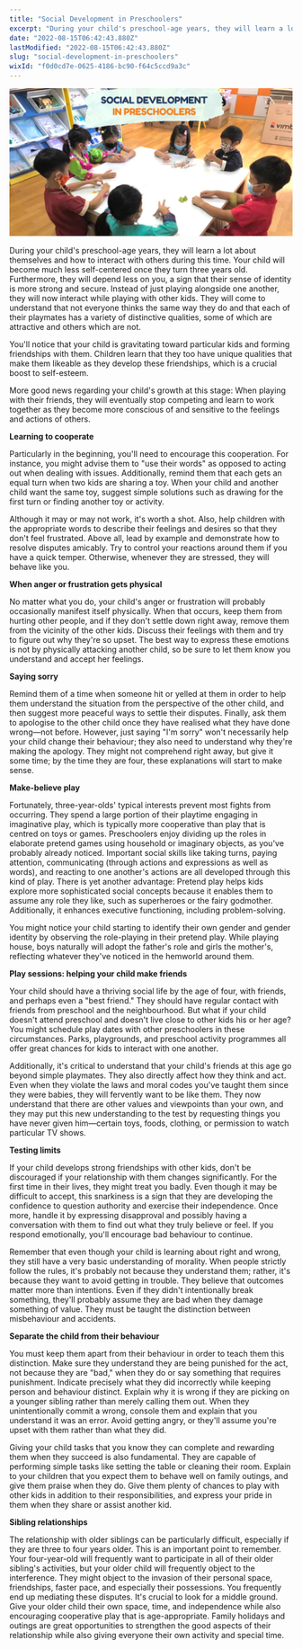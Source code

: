 ```yaml
---
title: "Social Development in Preschoolers"
excerpt: "During your child's preschool-age years, they will learn a lot about themselves and how to interact with others during this time. Your..."
date: "2022-08-15T06:42:43.880Z"
lastModified: "2022-08-15T06:42:43.880Z"
slug: "social-development-in-preschoolers"
wixId: "f0d0cd7e-0625-4186-bc90-f64c5ccd9a3c"
---
```


![](./images/9782fc697440872bfb4be1b0e08355dfc23aacmv2-uvdwfa.jpg)

During your child's preschool-age years, they will learn a lot about themselves and how to interact with others during this time. Your child will become much less self-centered once they turn three years old. Furthermore, they will depend less on you, a sign that their sense of identity is more strong and secure. Instead of just playing alongside one another, they will now interact while playing with other kids. They will come to understand that not everyone thinks the same way they do and that each of their playmates has a variety of distinctive qualities, some of which are attractive and others which are not.

You'll notice that your child is gravitating toward particular kids and forming friendships with them. Children learn that they too have unique qualities that make them likeable as they develop these friendships, which is a crucial boost to self-esteem.

More good news regarding your child's growth at this stage: When playing with their friends, they will eventually stop competing and learn to work together as they become more conscious of and sensitive to the feelings and actions of others.

**Learning to cooperate**

Particularly in the beginning, you'll need to encourage this cooperation. For instance, you might advise them to "use their words" as opposed to acting out when dealing with issues. Additionally, remind them that each gets an equal turn when two kids are sharing a toy. When your child and another child want the same toy, suggest simple solutions such as drawing for the first turn or finding another toy or activity.

Although it may or may not work, it's worth a shot. Also, help children with the appropriate words to describe their feelings and desires so that they don't feel frustrated. Above all, lead by example and demonstrate how to resolve disputes amicably. Try to control your reactions around them if you have a quick temper. Otherwise, whenever they are stressed, they will behave like you.

**When anger or frustration gets physical**

No matter what you do, your child's anger or frustration will probably occasionally manifest itself physically. When that occurs, keep them from hurting other people, and if they don't settle down right away, remove them from the vicinity of the other kids. Discuss their feelings with them and try to figure out why they're so upset. The best way to express these emotions is not by physically attacking another child, so be sure to let them know you understand and accept her feelings.

**Saying sorry**

Remind them of a time when someone hit or yelled at them in order to help them understand the situation from the perspective of the other child, and then suggest more peaceful ways to settle their disputes. Finally, ask them to apologise to the other child once they have realised what they have done wrong—not before. However, just saying "I'm sorry" won't necessarily help your child change their behaviour; they also need to understand why they're making the apology. They might not comprehend right away, but give it some time; by the time they are four, these explanations will start to make sense.

**Make-believe play**

Fortunately, three-year-olds' typical interests prevent most fights from occurring. They spend a large portion of their playtime engaging in imaginative play, which is typically more cooperative than play that is centred on toys or games. Preschoolers enjoy dividing up the roles in elaborate pretend games using household or imaginary objects, as you've probably already noticed. Important social skills like taking turns, paying attention, communicating (through actions and expressions as well as words), and reacting to one another's actions are all developed through this kind of play. There is yet another advantage: Pretend play helps kids explore more sophisticated social concepts because it enables them to assume any role they like, such as superheroes or the fairy godmother. Additionally, it enhances executive functioning, including problem-solving.

You might notice your child starting to identify their own gender and gender identity by observing the role-playing in their pretend play. While playing house, boys naturally will adopt the father's role and girls the mother's, reflecting whatever they've noticed in the hemworld around them.

**Play sessions: helping your child make friends**

Your child should have a thriving social life by the age of four, with friends, and perhaps even a "best friend." They should have regular contact with friends from preschool and the neighbourhood. But what if your child doesn't attend preschool and doesn't live close to other kids his or her age? You might schedule play dates with other preschoolers in these circumstances. Parks, playgrounds, and preschool activity programmes all offer great chances for kids to interact with one another.

Additionally, it's critical to understand that your child's friends at this age go beyond simple playmates. They also directly affect how they think and act. Even when they violate the laws and moral codes you've taught them since they were babies, they will fervently want to be like them. They now understand that there are other values and viewpoints than your own, and they may put this new understanding to the test by requesting things you have never given him—certain toys, foods, clothing, or permission to watch particular TV shows.

**Testing limits**

If your child develops strong friendships with other kids, don't be discouraged if your relationship with them changes significantly. For the first time in their lives, they might treat you badly. Even though it may be difficult to accept, this snarkiness is a sign that they are developing the confidence to question authority and exercise their independence. Once more, handle it by expressing disapproval and possibly having a conversation with them to find out what they truly believe or feel. If you respond emotionally, you'll encourage bad behaviour to continue.

Remember that even though your child is learning about right and wrong, they still have a very basic understanding of morality. When people strictly follow the rules, it's probably not because they understand them; rather, it's because they want to avoid getting in trouble. They believe that outcomes matter more than intentions. Even if they didn't intentionally break something, they'll probably assume they are bad when they damage something of value. They must be taught the distinction between misbehaviour and accidents.

**Separate the child from their behaviour**

You must keep them apart from their behaviour in order to teach them this distinction. Make sure they understand they are being punished for the act, not because they are "bad," when they do or say something that requires punishment. Indicate precisely what they did incorrectly while keeping person and behaviour distinct. Explain why it is wrong if they are picking on a younger sibling rather than merely calling them out. When they unintentionally commit a wrong, console them and explain that you understand it was an error. Avoid getting angry, or they'll assume you're upset with them rather than what they did.

Giving your child tasks that you know they can complete and rewarding them when they succeed is also fundamental. They are capable of performing simple tasks like setting the table or cleaning their room. Explain to your children that you expect them to behave well on family outings, and give them praise when they do. Give them plenty of chances to play with other kids in addition to their responsibilities, and express your pride in them when they share or assist another kid.

**Sibling relationships**

The relationship with older siblings can be particularly difficult, especially if they are three to four years older. This is an important point to remember. Your four-year-old will frequently want to participate in all of their older sibling's activities, but your older child will frequently object to the interference. They might object to the invasion of their personal space, friendships, faster pace, and especially their possessions. You frequently end up mediating these disputes. It's crucial to look for a middle ground. Give your older child their own space, time, and independence while also encouraging cooperative play that is age-appropriate. Family holidays and outings are great opportunities to strengthen the good aspects of their relationship while also giving everyone their own activity and special time.